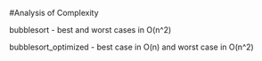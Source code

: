 #Analysis of Complexity

bubblesort - best and worst cases in O(n^2)

bubblesort_optimized - best case in O(n) and worst case in O(n^2)